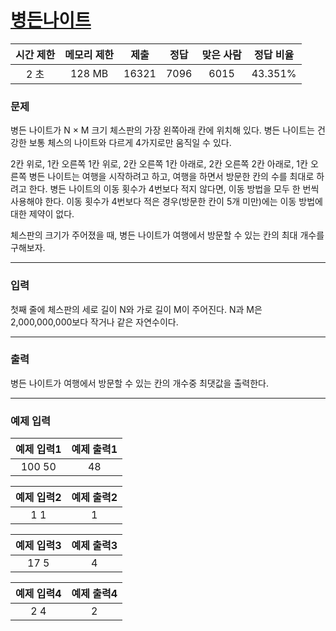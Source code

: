 # [병든나이트](https://www.acmicpc.net/problem/1783)

<div align = center>

| 시간 제한 | 메모리 제한 | 제출  | 정답 | 맞은 사람 | 정답 비율 |
| :-------: | :---------: | :---: | :--: | :-------: | :-------: |
|   2 초    |   128 MB    | 16321 | 7096 |   6015    |  43.351%  |

</div>

### 문제

병든 나이트가 N × M 크기 체스판의 가장 왼쪽아래 칸에 위치해 있다. 병든 나이트는 건강한 보통 체스의 나이트와 다르게 4가지로만 움직일 수 있다.

2칸 위로, 1칸 오른쪽
1칸 위로, 2칸 오른쪽
1칸 아래로, 2칸 오른쪽
2칸 아래로, 1칸 오른쪽
병든 나이트는 여행을 시작하려고 하고, 여행을 하면서 방문한 칸의 수를 최대로 하려고 한다. 병든 나이트의 이동 횟수가 4번보다 적지 않다면, 이동 방법을 모두 한 번씩 사용해야 한다. 이동 횟수가 4번보다 적은 경우(방문한 칸이 5개 미만)에는 이동 방법에 대한 제약이 없다.

체스판의 크기가 주어졌을 때, 병든 나이트가 여행에서 방문할 수 있는 칸의 최대 개수를 구해보자.

---

### 입력

첫째 줄에 체스판의 세로 길이 N와 가로 길이 M이 주어진다. N과 M은 2,000,000,000보다 작거나 같은 자연수이다.

---

### 출력

병든 나이트가 여행에서 방문할 수 있는 칸의 개수중 최댓값을 출력한다.

---

### 예제 입력

| 예제 입력1 | 예제 출력1 |
| :--------: | :--------: |
|   100 50   |     48     |

| 예제 입력2 | 예제 출력2 |
| :--------: | :--------: |
|    1 1     |     1      |

| 예제 입력3 | 예제 출력3 |
| :--------: | :--------: |
|    17 5    |     4      |

| 예제 입력4 | 예제 출력4 |
| :--------: | :--------: |
|    2 4     |     2      |
